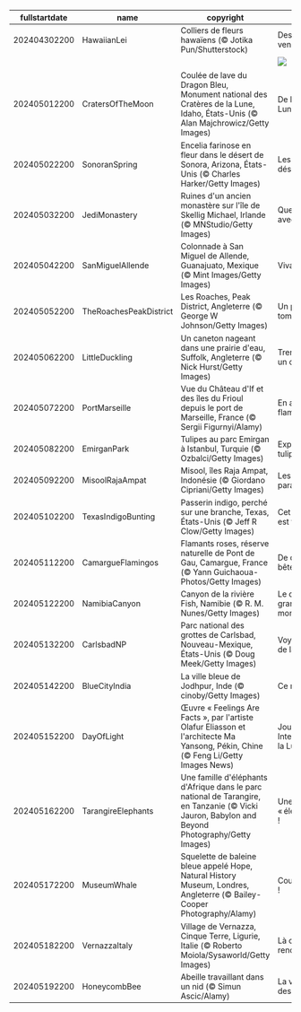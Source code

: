 |fullstartdate|name|copyright|title|image|
|--|--|--|--|--|
202404302200|HawaiianLei|Colliers de fleurs hawaïens (© Jotika Pun/Shutterstock)|Des colliers venus du Paradis|![](/fr-FR/2024/05/202404302200HawaiianLei.jpg)|
||||![](/fr-FR/2024/05/.jpg)|
202405012200|CratersOfTheMoon|Coulée de lave du Dragon Bleu, Monument national des Cratères de la Lune, Idaho, États-Unis (© Alan Majchrowicz/Getty Images)|De la Terre à la Lune|![](/fr-FR/2024/05/202405012200CratersOfTheMoon.jpg)|
202405022200|SonoranSpring|Encelia farinose en fleur dans le désert de Sonora, Arizona, États-Unis (© Charles Harker/Getty Images)|Les fleurs du désert|![](/fr-FR/2024/05/202405022200SonoranSpring.jpg)|
202405032200|JediMonastery|Ruines d'un ancien monastère sur l'île de Skellig Michael, Irlande (© MNStudio/Getty Images)|Que la force soit avec vous !|![](/fr-FR/2024/05/202405032200JediMonastery.jpg)|
202405042200|SanMiguelAllende|Colonnade à San Miguel de Allende, Guanajuato, Mexique (© Mint Images/Getty Images)|Viva Mexico !|![](/fr-FR/2024/05/202405042200SanMiguelAllende.jpg)|
202405052200|TheRoachesPeakDistrict|Les Roaches, Peak District, Angleterre (© George W Johnson/Getty Images)|Un paysage qui tombe à pic !|![](/fr-FR/2024/05/202405052200TheRoachesPeakDistrict.jpg)|
202405062200|LittleDuckling|Un caneton nageant dans une prairie d'eau, Suffolk, Angleterre (© Nick Hurst/Getty Images)|Trempé comme un canard !|![](/fr-FR/2024/05/202405062200LittleDuckling.jpg)|
202405072200|PortMarseille|Vue du Château d'If et des îles du Frioul depuis le port de Marseille, France (© Sergii Figurnyi/Alamy)|En attendant la flamme|![](/fr-FR/2024/05/202405072200PortMarseille.jpg)|
202405082200|EmirganPark|Tulipes au parc Emirgan à Istanbul, Turquie (© Ozbalci/Getty Images)|Explosion de tulipes|![](/fr-FR/2024/05/202405082200EmirganPark.jpg)|
202405092200|MisoolRajaAmpat|Misool, îles Raja Ampat, Indonésie (© Giordano Cipriani/Getty Images)|Les reflets du paradis|![](/fr-FR/2024/05/202405092200MisoolRajaAmpat.jpg)|
202405102200|TexasIndigoBunting|Passerin indigo, perché sur une branche, Texas, États-Unis (© Jeff R Clow/Getty Images)|Cet oiseau vous est familier ?|![](/fr-FR/2024/05/202405102200TexasIndigoBunting.jpg)|
202405112200|CamargueFlamingos|Flamants roses, réserve naturelle de Pont de Gau, Camargue, France (© Yann Guichaoua-Photos/Getty Images)|De drôles de bêtes !|![](/fr-FR/2024/05/202405112200CamargueFlamingos.jpg)|
202405122200|NamibiaCanyon|Canyon de la rivière Fish, Namibie (© R. M. Nunes/Getty Images)|Le deuxième plus grand canyon du monde|![](/fr-FR/2024/05/202405122200NamibiaCanyon.jpg)|
202405132200|CarlsbadNP|Parc national des grottes de Carlsbad, Nouveau-Mexique, États-Unis (© Doug Meek/Getty Images)|Voyage au centre de la Terre|![](/fr-FR/2024/05/202405132200CarlsbadNP.jpg)|
202405142200|BlueCityIndia|La ville bleue de Jodhpur, Inde (© cinoby/Getty Images)|Ce rêve bleu|![](/fr-FR/2024/05/202405142200BlueCityIndia.jpg)|
202405152200|DayOfLight|Œuvre « Feelings Are Facts », par l'artiste Olafur Eliasson et l'architecte Ma Yansong, Pékin, Chine (© Feng Li/Getty Images News)|Journée Internationale de la Lumière|![](/fr-FR/2024/05/202405152200DayOfLight.jpg)|
202405162200|TarangireElephants|Une famille d'éléphants d'Afrique dans le parc national de Tarangire, en Tanzanie (© Vicki Jauron, Babylon and Beyond Photography/Getty Images)|Une famille « éléphantesque » !|![](/fr-FR/2024/05/202405162200TarangireElephants.jpg)|
202405172200|MuseumWhale|Squelette de baleine bleue appelé Hope, Natural History Museum, Londres, Angleterre (© Bailey-Cooper Photography/Alamy)|Courez au musée !|![](/fr-FR/2024/05/202405172200MuseumWhale.jpg)|
202405182200|VernazzaItaly|Village de Vernazza, Cinque Terre, Ligurie, Italie (© Roberto Moiola/Sysaworld/Getty Images)|Là où l'histoire rencontre la mer|![](/fr-FR/2024/05/202405182200VernazzaItaly.jpg)|
202405192200|HoneycombBee|Abeille travaillant dans un nid (© Simun Ascic/Alamy)|La vie secrète des abeilles|![](/fr-FR/2024/05/202405192200HoneycombBee.jpg)|
